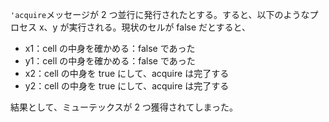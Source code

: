`'acquire`メッセージが 2 つ並行に発行されたとする。すると、以下のようなプロセス x、y が実行される。現状のセルが false だとすると、

- x1：cell の中身を確かめる：false であった
- y1：cell の中身を確かめる：false であった
- x2：cell の中身を true にして、acquire は完了する
- y2：cell の中身を true にして、acquire は完了する

結果として、ミューテックスが 2 つ獲得されてしまった。
